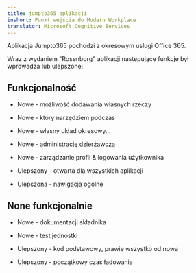 ```yaml
---
title: jumpto365 aplikacji
inshort: Punkt wejścia do Modern Workplace
translator: Microsoft Cognitive Services
---
```



Aplikacja Jumpto365 pochodzi z okresowym usługi Office 365. 

Wraz z wydaniem "Rosenborg" aplikacji następujące funkcje był wprowadza lub ulepszone:

## Funkcjonalność

* Nowe - możliwość dodawania własnych rzeczy

* Nowe - który narzędziem podczas

* Nowe - własny układ okresowy...

* Nowe - administrację dzierżawczą

* Nowe - zarządzanie profil & logowania użytkownika

* Ulepszony - otwarta dla wszystkich aplikacji

* Ulepszona - nawigacja ogólne

## None funkcjonalnie

* Nowe - dokumentacji składnika

* Nowe - test jednostki

* Ulepszony - kod podstawowy, prawie wszystko od nowa

* Ulepszony - początkowy czas ładowania




